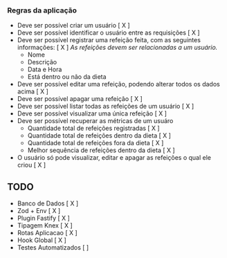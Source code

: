 ### Regras da aplicação

- Deve ser possível criar um usuário [ X ]
- Deve ser possível identificar o usuário entre as requisições [ X ]
- Deve ser possível registrar uma refeição feita, com as seguintes informações: [ X ]
  _As refeições devem ser relacionadas a um usuário._
  - Nome
  - Descrição
  - Data e Hora
  - Está dentro ou não da dieta
- Deve ser possível editar uma refeição, podendo alterar todos os dados acima [ X ]
- Deve ser possível apagar uma refeição [ X ]
- Deve ser possível listar todas as refeições de um usuário [ X ]
- Deve ser possível visualizar uma única refeição [ X ]
- Deve ser possível recuperar as métricas de um usuáro
  - Quantidade total de refeições registradas [ X ]
  - Quantidade total de refeições dentro da dieta [ X ]
  - Quantidade total de refeições fora da dieta [ X ]
  - Melhor sequência de refeições dentro da dieta [ X ]
- O usuário só pode visualizar, editar e apagar as refeições o qual ele criou [ X ]

## TODO

- Banco de Dados [ X ]
- Zod + Env [ X ]
- Plugin Fastify [ X ]
- Tipagem Knex [ X ]
- Rotas Aplicacao [ X ]
- Hook Global [ X ]
- Testes Automatizados [ ]
